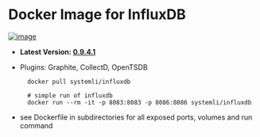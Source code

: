 Docker Image for InfluxDB
=========================

[![image](http://dockeri.co/image/systemli/influxdb)](https://registry.hub.docker.com/u/systemli/influxdb/)


* **Latest Version: [0.9.4.1](https://github.com/systemli/influxdb-docker/tree/master/0.9.4.1)**
* Plugins: Graphite, CollectD, OpenTSDB

		docker pull systemli/influxdb

		# simple run of influxdb
		docker run --rm -it -p 8083:8083 -p 8086:8086 systemli/influxdb

* see Dockerfile in subdirectories for all exposed ports, volumes and run command

